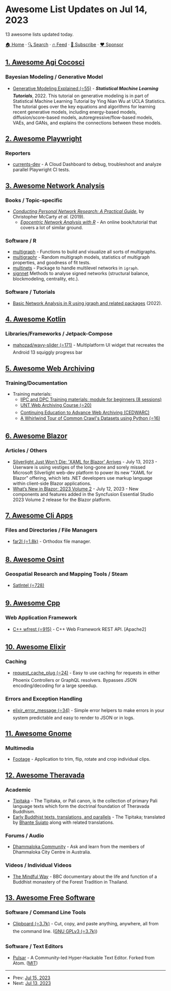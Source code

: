 # Awesome List Updates on Jul 14, 2023

13 awesome lists updated today.

[🏠 Home](/README.md) · [🔍 Search](https://www.trackawesomelist.com/search/) · [🔥 Feed](https://www.trackawesomelist.com/rss.xml) · [📮 Subscribe](https://trackawesomelist.us17.list-manage.com/subscribe?u=d2f0117aa829c83a63ec63c2f&id=36a103854c) · [❤️  Sponsor](https://github.com/sponsors/theowenyoung)



## [1. Awesome Agi Cocosci](/content/YuzheSHI/awesome-agi-cocosci/README.md)

### Bayesian Modeling / Generative Model

*   [Generative Modeling Explained (⭐55)](https://github.com/YuzheSHI/generative-modeling-explained) - ***Statistical Machine Learning Tutorials***, 2022. This tutorial on generative modeling is in part of Statistical Machine Learning Tutorial by Ying Nian Wu at UCLA Statistics. The tutorial goes over the key equations and algorithms for learning recent generative models, including energy-based models, diffusion/score-based models, autoregressive/flow-based models, VAEs, and GANs, and explains the connections between these models.

## [2. Awesome Playwright](/content/mxschmitt/awesome-playwright/README.md)

### Reporters

*   [currents-dev](https://currents.dev/) - A Cloud Dashboard to debug, troubleshoot and analyze parallel Playwright CI tests.

## [3. Awesome Network Analysis](/content/briatte/awesome-network-analysis/README.md)

### Books / Topic-specific

*   *[Conducting Personal Network Research: A Practical Guide](https://www.routledge.com/Conducting-Personal-Network-Research-A-Practical-Guide/McCarty-Lubbers-Vacca-Molina/p/book/9781462538386)*, by Christopher McCarty *et al.* (2019).
    *   *[Egocentric Network Analysis with R](https://raffaelevacca.github.io/egocentric-r-book/)* - An online book/tutorial that covers a lot of similar ground.

### Software / R

*   [multigraph](https://cran.r-project.org/package=multigraph) - Functions to build and visualize all sorts of multigraphs.
*   [multigraphr](https://cran.r-project.org/package=multigraphr) - Random multigraph models, statistics of multigraph properties, and goodness of fit tests.
*   [multinets](https://cran.r-project.org/package=multinets) - Package to handle multilevel networks in `igraph`.
*   [signnet](http://signnet.schochastics.net/) Methods to analyse signed networks (structural balance, blockmodeling, centrality, etc.).

### Software / Tutorials

*   [Basic Network Analysis in R using igraph and related packages](https://mr.schochastics.net/material/netAnaR/) (2022).

## [4. Awesome Kotlin](/content/KotlinBy/awesome-kotlin/README.md)

### Libraries/Frameworks / Jetpack-Compose

*   [mahozad/wavy-slider (⭐171)](https://github.com/mahozad/wavy-slider) - Multiplatform UI widget that recreates the Android 13 squiggly progress bar

## [5. Awesome Web Archiving](/content/iipc/awesome-web-archiving/README.md)

### Training/Documentation

*   Training materials:
    *   [IIPC and DPC Training materials: module for beginners (8 sessions)](https://netpreserve.org/web-archiving/training-materials/)
    *   [UNT Web Archiving Course (⭐20)](https://github.com/vphill/web-archiving-course)
    *   [Continuing Education to Advance Web Archiving (CEDWARC)](https://cedwarc.github.io/)
    *   [A Whirlwind Tour of Common Crawl's Datasets using Python (⭐16)](https://github.com/commoncrawl/whirlwind-python/)

## [6. Awesome Blazor](/content/AdrienTorris/awesome-blazor/README.md)

### Articles / Others

*   [Silverlight Just Won't Die: 'XAML for Blazor' Arrives](https://visualstudiomagazine.com/articles/2023/07/13/xaml-blazor.aspx) - July 13, 2023 - Userware is using vestiges of the long-gone and sorely missed Microsoft Silverlight web-dev platform to power its new "XAML for Blazor" offering, which lets .NET developers use markup language within client-side Blazor applications.
*   [What’s New in Blazor: 2023 Volume 2](https://www.syncfusion.com/blogs/post/whats-new-blazor-2023-volume-2.aspx) - July 12, 2023 - New components and features added in the Syncfusion Essential Studio 2023 Volume 2 release for the Blazor platform.

## [7. Awesome Cli Apps](/content/agarrharr/awesome-cli-apps/README.md)

### Files and Directories / File Managers

*   [far2l (⭐1.8k)](https://github.com/elfmz/far2l) - Orthodox file manager.

## [8. Awesome Osint](/content/jivoi/awesome-osint/README.md)

### Geospatial Research and Mapping Tools / Steam

*   [SatIntel (⭐728)](https://github.com/ANG13T/SatIntel)

## [9. Awesome Cpp](/content/fffaraz/awesome-cpp/README.md)

### Web Application Framework

*   [C++ wfrest (⭐915)](https://github.com/wfrest/wfrest) - C++ Web Framework REST API. \[Apache2]

## [10. Awesome Elixir](/content/h4cc/awesome-elixir/README.md)

### Caching

*   [request\_cache\_plug (⭐24)](https://github.com/MikaAK/request_cache_plug) - Easy to use caching for requests in either Phoenix Controllers or GraphQL resolvers. Bypasses JSON encoding/decoding for a large speedup.

### Errors and Exception Handling

*   [elixir\_error\_message (⭐34)](https://github.com/MikaAK/elixir_error_message) - Simple error helpers to make errors in your system predictable and easy to render to JSON or in logs.

## [11. Awesome Gnome](/content/Kazhnuz/awesome-gnome/README.md)

### Multimedia

*   [Footage](https://gitlab.com/adhami3310/Footage) - Application to trim, flip, rotate and crop individual clips.

## [12. Awesome Theravada](/content/johnjago/awesome-theravada/README.md)

### Academic

*   [Tipitaka](https://www.accesstoinsight.org/tipitaka/index.html) - The Tipitaka, or Pali canon, is the collection of primary Pali language texts which form the doctrinal foundation of Theravada Buddhism.
*   [Early Buddhist texts, translations, and parallels](https://suttacentral.net/) - The Tipitaka; translated by [Bhante Sujato](https://en.wikipedia.org/wiki/Bhante_Sujato) along with related translations.

### Forums / Audio

*   [Dhammaloka Community](https://bswa.org/about-dhammaloka-community/) - Ask and learn from the members of Dhammaloka City Centre in Australia.

### Videos / Individual Videos

*   [The Mindful Way](https://viewtube.io/watch?v=eFy-a9VaVvE) - BBC documentary about the life and function of a Buddhist monastery of the Forest Tradition in Thailand.

## [13. Awesome Free Software](/content/johnjago/awesome-free-software/README.md)

### Software / Command Line Tools

*   [Clipboard (⭐3.7k)](https://github.com/Slackadays/Clipboard) - Cut, copy, and paste anything, anywhere, all from the command line. ([GNU GPLv3 (⭐3.7k)](https://github.com/Slackadays/Clipboard/blob/main/LICENSE))

### Software / Text Editors

*   [Pulsar](https://pulsar-edit.dev/) - A Community-led Hyper-Hackable Text Editor. Forked from Atom. ([MIT](https://raw.githubusercontent.com/pulsar-edit/pulsar/master/LICENSE.md))

---

- Prev: [Jul 15, 2023](/content/2023/07/15/README.md)
- Next: [Jul 13, 2023](/content/2023/07/13/README.md)